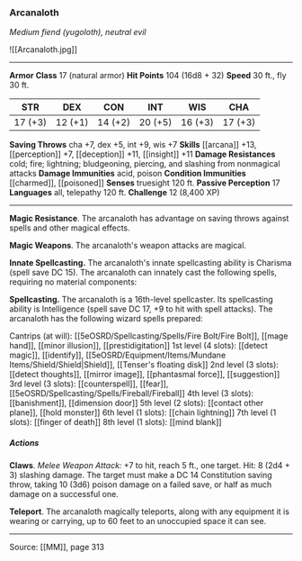 ### Arcanaloth
_Medium fiend (yugoloth), neutral evil_

![[Arcanaloth.jpg]]




---

**Armor Class** 17 (natural armor)
**Hit Points** 104 (16d8 + 32)
**Speed** 30 ft., fly 30 ft.

| STR     | DEX     | CON     | INT     | WIS     | CHA     |
|---------|---------|---------|---------|---------|---------|
| 17 (+3) | 12 (+1) | 14 (+2) | 20 (+5) | 16 (+3) | 17 (+3) |

**Saving Throws** cha +7, dex +5, int +9, wis +7
**Skills** [[arcana]] +13, [[perception]] +7, [[deception]] +11, [[insight]] +11
**Damage Resistances** cold; fire; lightning; bludgeoning, piercing, and slashing from nonmagical attacks
**Damage Immunities** acid, poison
**Condition Immunities** [[charmed]], [[poisoned]]
**Senses** truesight 120 ft.
**Passive Perception** 17
**Languages** all, telepathy 120 ft.
**Challenge** 12 (8,400 XP)

---

**Magic Resistance**. The arcanaloth has advantage on saving throws against spells and other magical effects.

**Magic Weapons**. The arcanaloth's weapon attacks are magical.

**Innate Spellcasting.** The arcanaloth's innate spellcasting ability is Charisma (spell save DC 15). The arcanaloth can innately cast the following spells, requiring no material components:

**Spellcasting.** The arcanaloth is a 16th-level spellcaster. Its spellcasting ability is Intelligence (spell save DC 17, +9 to hit with spell attacks). The arcanaloth has the following wizard spells prepared:

Cantrips (at will): [[5eOSRD/Spellcasting/Spells/Fire Bolt/Fire Bolt]], [[mage hand]], [[minor illusion]], [[prestidigitation]]
1st level (4 slots): [[detect magic]], [[identify]], [[5eOSRD/Equipment/Items/Mundane Items/Shield/Shield|Shield]], [[Tenser's floating disk]]
2nd level (3 slots): [[detect thoughts]], [[mirror image]], [[phantasmal force]], [[suggestion]]
3rd level (3 slots): [[counterspell]], [[fear]], [[5eOSRD/Spellcasting/Spells/Fireball/Fireball]]
4th level (3 slots): [[banishment]], [[dimension door]]
5th level (2 slots): [[contact other plane]], [[hold monster]]
6th level (1 slots): [[chain lightning]]
7th level (1 slots): [[finger of death]]
8th level (1 slots): [[mind blank]]

##### Actions
**Claws**. _Melee Weapon Attack:_ +7 to hit, reach 5 ft., one target. Hit: 8 (2d4 + 3) slashing damage. The target must make a DC 14 Constitution saving throw, taking 10 (3d6) poison damage on a failed save, or half as much damage on a successful one.

**Teleport**. The arcanaloth magically teleports, along with any equipment it is wearing or carrying, up to 60 feet to an unoccupied space it can see.


---

Source: [[MM]], page 313